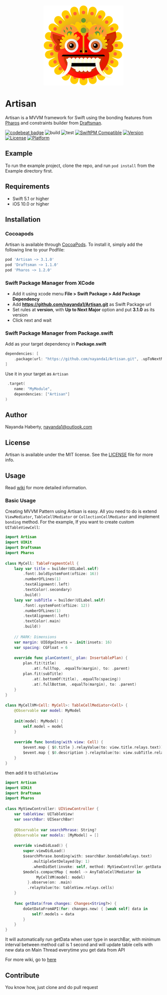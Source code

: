 <p align="center">
  <img width="256" height="256" src="Artisan.png"/>
</p>

# Artisan

Artisan is a MVVM framework for Swift using the bonding features from [Pharos](https://github.com/nayanda1/Pharos) and constraints builder from [Draftsman](https://github.com/nayanda1/Draftsman).

[![codebeat badge](https://codebeat.co/badges/a3e6f380-c48e-44bb-997c-56b9615c64b3)](https://codebeat.co/projects/github-com-nayanda1-artisan-main)
![build](https://github.com/nayanda1/Artisan/workflows/build/badge.svg)
![test](https://github.com/nayanda1/Artisan/workflows/test/badge.svg)
[![SwiftPM Compatible](https://img.shields.io/badge/SwiftPM-Compatible-brightgreen)](https://swift.org/package-manager/)
[![Version](https://img.shields.io/cocoapods/v/Artisan.svg?style=flat)](https://cocoapods.org/pods/Artisan)
[![License](https://img.shields.io/cocoapods/l/Artisan.svg?style=flat)](https://cocoapods.org/pods/Artisan)
[![Platform](https://img.shields.io/cocoapods/p/Artisan.svg?style=flat)](https://cocoapods.org/pods/Artisan)

## Example

To run the example project, clone the repo, and run `pod install` from the Example directory first.

## Requirements

- Swift 5.1 or higher
- iOS 10.0 or higher

## Installation

### Cocoapods

Artisan is available through [CocoaPods](https://cocoapods.org). To install
it, simply add the following line to your Podfile:

```ruby
pod 'Artisan ~> 3.1.0'
pod 'Draftsman ~> 1.1.0'
pod 'Pharos ~> 1.2.0'
```

### Swift Package Manager from XCode

- Add it using xcode menu **File > Swift Package > Add Package Dependency**
- Add **https://github.com/nayanda1/Artisan.git** as Swift Package url
- Set rules at **version**, with **Up to Next Major** option and put **3.1.0** as its version
- Click next and wait

### Swift Package Manager from Package.swift

Add as your target dependency in **Package.swift**

```swift
dependencies: [
    .package(url: "https://github.com/nayanda1/Artisan.git", .upToNextMajor(from: "3.1.0"))
]
```

Use it in your target as `Artisan`

```swift
 .target(
    name: "MyModule",
    dependencies: ["Artisan"]
)
```

## Author

Nayanda Haberty, nayanda1@outlook.com

## License

Artisan is available under the MIT license. See the [LICENSE](LICENSE) file for more info.

## Usage

Read [wiki](https://github.com/nayanda1/Artisan/wiki) for more detailed information.

### Basic Usage

Creating MVVM Pattern using Artisan is easy. All you need to do is extend `ViewMediator`, `TableCellMediator` or `CollectionCellMediator` and implement `bonding` method.
For the example, If you want to create custom `UITableViewCell`:

```swift
import Artisan
import UIKit
import Draftsman
import Pharos

class MyCell: TableFragmentCell {
    lazy var title = builder(UILabel.self)
        .font(.boldSystemFont(ofSize: 16))
        .numberOfLines(1)
        .textAlignment(.left)
        .textColor(.secondary)
        .build()
    lazy var subTitle = builder(UILabel.self)
        .font(.systemFont(ofSize: 12))
        .numberOfLines(1)
        .textAlignment(.left)
        .textColor(.main)
        .build()
    
    // MARK: Dimensions
    var margin: UIEdgeInsets = .init(insets: 16)
    var spacing: CGFloat = 6
    
    override func planContent(_ plan: InsertablePlan) {
        plan.fit(title)
            .at(.fullTop, .equalTo(margin), to: .parent)
        plan.fit(subTitle)
            .at(.bottomOf(title), .equalTo(spacing))
            .at(.fullBottom, .equalTo(margin), to: .parent)
    }
}

class MyCellVM<Cell: MyCell>: TableCellMediator<Cell> {
    @Observable var model: MyModel
    
    init(model: MyModel) {
        self.model = model
    }

    override func bonding(with view: Cell) {
        $event.map { $0.title }.relayValue(to: view.title.relays.text))
        $event.map { $0.description }.relayValue(to: view.subTitle.relays.text))
    }
}
```

then add it to `UITableView`

```swift
import Artisan
import UIKit
import Draftsman
import Pharos

class MyViewController: UIViewController {
    var tableView: UITableView!
    var searchBar: UISearchBar!
  
    @Observable var searchPhrase: String?
    @Observable var models: [MyModel] = []

    override viewDidLoad() {
        super.viewDidLoad()
        $searchPhrase.bonding(with: searchBar.bondableRelays.text)
            .multipleSetDelayed(by: 1)
            .whenDidSet(invoke: self, method: MyViewController.getData(from:))
        $models.compactMap { model -> AnyTableCellMediator in
              MyCellVM(model: model) 
          }.observe(on: .main)
          .relayValue(to: tableView.relays.cells)
    }

    func getData(from changes: Changes<String?>) {
        doGetDataFromAPI(for: changes.new) { [weak self] data in
            self?.models = data
        }
    }
}
```

It will automatically run getData when user type in searchBar, with minimum interval between method call is 1 second and will update table cells with new data on Main Thread everytime you get data from API

For more wiki, go to [here](https://github.com/nayanda1/Artisan/wiki)

## Contribute

You know how, just clone and do pull request
